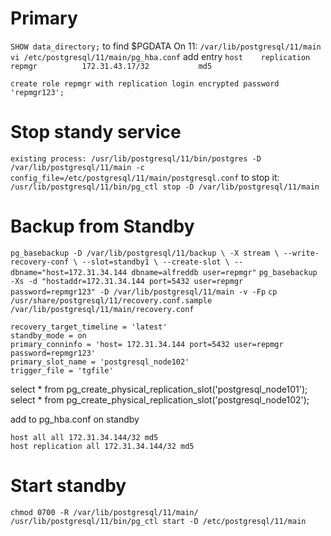 # Primary
`SHOW data_directory;` to find $PGDATA
On 11: `/var/lib/postgresql/11/main`
`vi /etc/postgresql/11/main/pg_hba.conf`
add entry
`host    replication     repmgr          172.31.43.17/32           md5`

`create role repmgr with replication login encrypted password 'repmgr123';`

# Stop standy service
`existing process: /usr/lib/postgresql/11/bin/postgres -D /var/lib/postgresql/11/main -c config_file=/etc/postgresql/11/main/postgresql.conf`
to stop it: `/usr/lib/postgresql/11/bin/pg_ctl stop -D /var/lib/postgresql/11/main`
# Backup from Standby
`pg_basebackup -D /var/lib/postgresql/11/backup \
                         -X stream \
                         --write-recovery-conf \
                         --slot=standby1 \
                         --create-slot \
                         --dbname="host=172.31.34.144 dbname=alfreddb user=repmgr"`
`pg_basebackup -Xs -d "hostaddr=172.31.34.144 port=5432 user=repmgr password=repmgr123" -D /var/lib/postgresql/11/main -v -Fp`
`cp /usr/share/postgresql/11/recovery.conf.sample /var/lib/postgresql/11/main/recovery.conf`
```
recovery_target_timeline = 'latest'
standby_mode = on
primary_conninfo = 'host= 172.31.34.144 port=5432 user=repmgr password=repmgr123'
primary_slot_name = 'postgresql_node102'
trigger_file = 'tgfile'
```
select * from pg_create_physical_replication_slot('postgresql_node101');
select * from pg_create_physical_replication_slot('postgresql_node102');



add to pg_hba.conf on standby
```
host all all 172.31.34.144/32 md5
host replication all 172.31.34.144/32 md5
```


# Start standby
`chmod 0700 -R /var/lib/postgresql/11/main/`
`/usr/lib/postgresql/11/bin/pg_ctl start -D /etc/postgresql/11/main`
